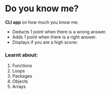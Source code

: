 # Do you know me?
**CLI app** on how much you know me.

- Deducts 1 point when there is a wrong answer.
- Adds 1 point when there is a right answer.
- Displays if you are a high scorer.
### Learnt about:
1. Functions
2. Loops
3. Packages
4. Objects
5. Arrays

